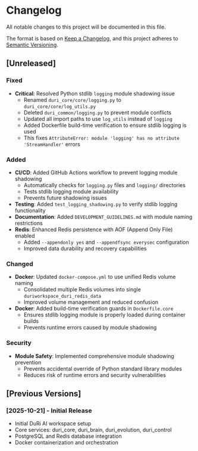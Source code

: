 # Changelog

All notable changes to this project will be documented in this file.

The format is based on [Keep a Changelog](https://keepachangelog.com/en/1.0.0/),
and this project adheres to [Semantic Versioning](https://semver.org/spec/v2.0.0.html).

## [Unreleased]

### Fixed
- **Critical**: Resolved Python stdlib `logging` module shadowing issue
  - Renamed `duri_core/core/logging.py` to `duri_core/core/log_utils.py`
  - Deleted `duri_common/logging.py` to prevent module conflicts
  - Updated all import paths to use `log_utils` instead of `logging`
  - Added Dockerfile build-time verification to ensure stdlib logging is used
  - This fixes `AttributeError: module 'logging' has no attribute 'StreamHandler'` errors

### Added
- **CI/CD**: Added GitHub Actions workflow to prevent logging module shadowing
  - Automatically checks for `logging.py` files and `logging/` directories
  - Tests stdlib logging module availability
  - Prevents future shadowing issues
- **Testing**: Added `test_logging_shadowing.py` to verify stdlib logging functionality
- **Documentation**: Added `DEVELOPMENT_GUIDELINES.md` with module naming restrictions
- **Redis**: Enhanced Redis persistence with AOF (Append Only File) enabled
  - Added `--appendonly yes` and `--appendfsync everysec` configuration
  - Improved data durability and recovery capabilities

### Changed
- **Docker**: Updated `docker-compose.yml` to use unified Redis volume naming
  - Consolidated multiple Redis volumes into single `duriworkspace_duri_redis_data`
  - Improved volume management and reduced confusion
- **Docker**: Added build-time verification guards in `Dockerfile.core`
  - Ensures stdlib logging module is properly loaded during container builds
  - Prevents runtime errors caused by module shadowing

### Security
- **Module Safety**: Implemented comprehensive module shadowing prevention
  - Prevents accidental override of Python standard library modules
  - Reduces risk of runtime errors and security vulnerabilities

## [Previous Versions]

### [2025-10-21] - Initial Release
- Initial DuRi AI workspace setup
- Core services: duri_core, duri_brain, duri_evolution, duri_control
- PostgreSQL and Redis database integration
- Docker containerization and orchestration
